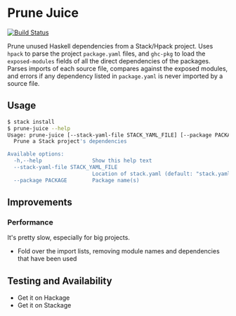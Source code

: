 # Prune Juice

[![Build Status](https://travis-ci.com/dfithian/prune-juice.svg?branch=main)](https://travis-ci.com/dfithian/prune-juice)

Prune unused Haskell dependencies from a Stack/Hpack project. Uses `hpack` to parse the project `package.yaml` files,
and `ghc-pkg` to load the `exposed-modules` fields of all the direct dependencies of the packages. Parses imports of
each source file, compares against the exposed modules, and errors if any dependency listed in `package.yaml` is never
imported by a source file.

## Usage

```bash
$ stack install
$ prune-juice --help
Usage: prune-juice [--stack-yaml-file STACK_YAML_FILE] [--package PACKAGE]
  Prune a Stack project's dependencies

Available options:
  -h,--help                Show this help text
  --stack-yaml-file STACK_YAML_FILE
                           Location of stack.yaml (default: "stack.yaml")
  --package PACKAGE        Package name(s)
```

## Improvements

### Performance

It's pretty slow, especially for big projects.

* Fold over the import lists, removing module names and dependencies that have been used

## Testing and Availability

* Get it on Hackage
* Get it on Stackage
